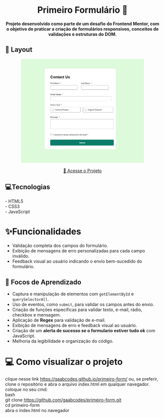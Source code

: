 <h1 align="center" style="font-weight: bold;">Primeiro Formulário 📝</h1>
<p align="center">
    <b>Projeto desenvolvido como parte de um desafio do Frontend Mentor, com o objetivo de praticar a criação de formulários responsivos,  conceitos de validações e estruturas do DOM.</b>
</p>
<h2 id="layout">🎨 Layout</h2>

<p align="center">
    <img src="/form.png" alt="Layout do formulário" width="400px">
</p>
<p align="center">
     <a href="https://gaabcodes.github.io/primeiro-form/">📱 Acesse o Projeto</a>
</p>

<h2 id="tech">💻Tecnologias</h2>
- HTML5 <br>
- CSS3  <br>
- JavaScript <br>

# ✨Funcionalidades
-  Validação completa dos campos do formulário.
-  Exibição de mensagens de erro personalizadas para cada campo inválido.
-  Feedback visual ao usuário indicando o envio bem-sucedido do formulário.

<h2 id="learning">📘 Focos de Aprendizado</h2>

- Captura e manipulação de elementos com `getElementById` e `querySelectorAll`.  
- Uso de eventos, como `submit`, para validar os campos antes do envio.  
- Criação de funções específicas para validar texto, e-mail, rádio, checkbox e mensagem.  
- Aplicação de **Regex** para validação de e-mail.  
- Exibição de mensagens de erro e feedback visual ao usuário.  
- Criação de um **alerta de sucesso se o formulario estiver tudo ok** com JavaScript.  
- Melhoria da legibilidade e organização do código.
  
# 💻 Como visualizar o projeto <br>
clique nesse link https://gaabcodes.github.io/primeiro-form/ ou, se preferir, clone o repositório e abra o arquivo index.html em qualquer navegador. 
<br>
coloque no seu cmd:
<br>bash<br>
git clone https://github.com/gaabcodes/primeiro-form.git<br>
cd primeiro-form <br>
abra o index.html no navegador <br>
